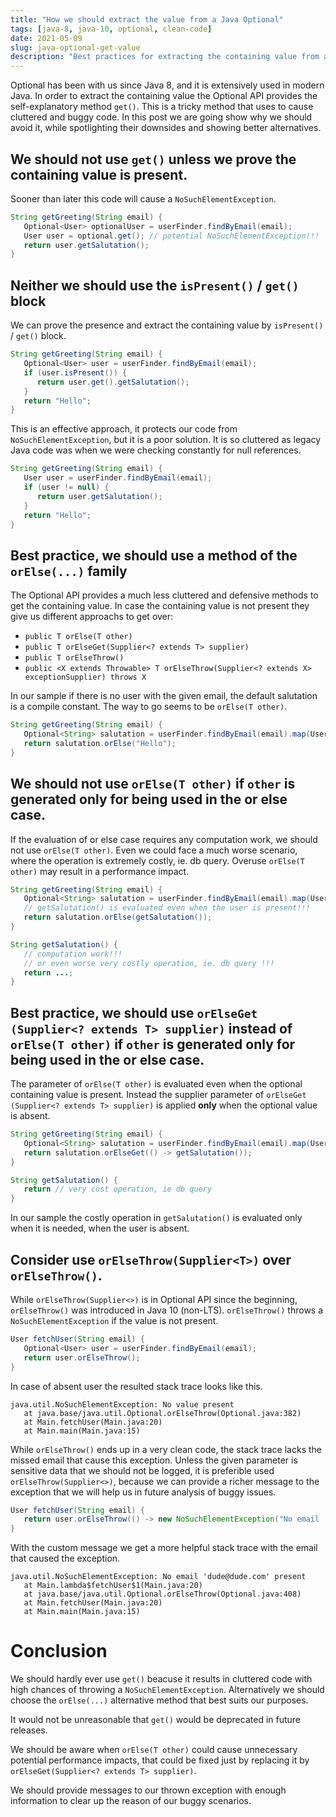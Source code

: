 ```yaml
---
title: "How we should extract the value from a Java Optional"
tags: [java-8, java-10, optional, clean-code]
date: 2021-05-09
slug: java-optional-get-value
description: "Best practices for extracting the containing value from a Java Optional."
---
```


Optional has been with us since Java 8, and it is extensively used in modern Java. In order to extract the containing value the Optional API provides the self-explanatory method `get()`. This is a tricky method that uses to cause cluttered and buggy code. In this post we are going show why we should avoid it, while spotlighting their downsides and showing better alternatives.

## We should not use `get()` unless we prove the containing value is present.
Sooner than later this code will cause a `NoSuchElementException`.

``` java
String getGreeting(String email) {
   Optional<User> optionalUser = userFinder.findByEmail(email);
   User user = optional.get(); // potential NoSuchElementException!!!
   return user.getSalutation();
}
```

## Neither we should use the `isPresent()` / `get()` block
We can prove the presence and extract the containing value by `isPresent()` / `get()` block.

``` java
String getGreeting(String email) {
   Optional<User> user = userFinder.findByEmail(email);
   if (user.isPresent()) {
      return user.get().getSalutation();
   }
   return "Hello";
}
```    

This is an effective approach, it protects our code from `NoSuchElementException`, but it is a poor solution. It is so cluttered as legacy Java code was when we were checking constantly for null references.

``` java
String getGreeting(String email) {
   User user = userFinder.findByEmail(email);
   if (user != null) {
      return user.getSalutation();
   }
   return "Hello";
}
```

## Best practice, we should use a method of the `orElse(...)` family
The Optional API provides a much less cluttered and defensive methods to get the containing value. In case the containing value is not present they give us different approachs to get over:
* `public T orElse​(T other)`
* `public T orElseGet​(Supplier<? extends T> supplier)`
* `public T orElseThrow()`
* `public <X extends Throwable> T orElseThrow​(Supplier<? extends X> exceptionSupplier) throws X`

In our sample if there is no user with the given email, the default salutation is a compile constant. The way to go seems to be `orElse(T other)`.

``` java
String getGreeting(String email) {
   Optional<String> salutation = userFinder.findByEmail(email).map(User::getSalutation);
   return salutation.orElse("Hello");
}
```

## We should not use `orElse(T other)` if `other` is generated only for being used in the or else case.
If the evaluation of or else case requires any computation work, we should not use `orElse(T other)`. Even we could face a much worse scenario, where the operation is extremely costly, ie. db query. Overuse `orElse(T other)` may result in a performance impact.

``` java
String getGreeting(String email) {
   Optional<String> salutation = userFinder.findByEmail(email).map(User::getSalutation);
   // getSalutation() is evaluated even when the user is present!!!
   return salutation.orElse(getSalutation());
}

String getSalutation() {
   // computation work!!!
   // or even worse very costly operation, ie. db query !!!
   return ...;
}
```

## Best practice, we should use `orElseGet​(Supplier<? extends T> supplier)` instead of `orElse(T other)` if `other` is generated only for being used in the or else case.
The parameter of `orElse(T other)` is evaluated even when the optional containing value is present. Instead the supplier parameter of `orElseGet​(Supplier<? extends T> supplier)` is applied **only** when the optional value is absent.

``` java
String getGreeting(String email) {
   Optional<String> salutation = userFinder.findByEmail(email).map(User::getSalutation);
   return salutation.orElseGet(() -> getSalutation());
}

String getSalutation() {
   return // very cost operation, ie db query
}
```

In our sample the costly operation in `getSalutation()` is evaluated only when it is needed, when the user is absent.

## Consider use `orElseThrow​(Supplier<T>)` over `orElseThrow()`.
While `orElseThrow​(Supplier<>)` is in Optional API since the beginning, `orElseThrow()` was introduced in Java 10 (non-LTS). `orElseThrow()` throws a `NoSuchElementException` if the value is not present.

``` java
User fetchUser(String email) {
   Optional<User> user = userFinder.findByEmail(email);
   return user.orElseThrow();
}
```

In case of absent user the resulted stack trace looks like this.

``` console
java.util.NoSuchElementException: No value present
   at java.base/java.util.Optional.orElseThrow(Optional.java:382)
   at Main.fetchUser(Main.java:20)
   at Main.main(Main.java:15)
```

While `orElseThrow()` ends up in a very clean code, the stack trace lacks the missed email that cause this exception. Unless the given parameter is sensitive data that we should not be logged, it is preferible used `orElseThrow​(Supplier<>)`, because we can provide a richer message to the exception that we will help us in future analysis of buggy issues.

``` java
User fetchUser(String email) {
   return user.orElseThrow(() -> new NoSuchElementException("No email ''" + email + "' present'"));
}
```    

With the custom message we get a more helpful stack trace with the email that caused the exception.

``` console
java.util.NoSuchElementException: No email 'dude@dude.com' present
   at Main.lambda$fetchUser$1(Main.java:20)
   at java.base/java.util.Optional.orElseThrow(Optional.java:408)
   at Main.fetchUser(Main.java:20)
   at Main.main(Main.java:15)
```        

# Conclusion
We should hardly ever use `get()` beacuse it results in cluttered code with high chances of throwing a `NoSuchElementException`. Alternatively we should choose the `orElse(...)` alternative method that best suits our purposes.

It would not be unreasonable that `get()` would be deprecated in future releases.

We should be aware when `orElse(T other)` could cause unnecessary potential performance impacts, that could be fixed just by replacing it by `orElseGet​(Supplier<? extends T> supplier)`.

We should provide messages to our thrown exception with enough information to clear up the reason of our buggy scenarios.
